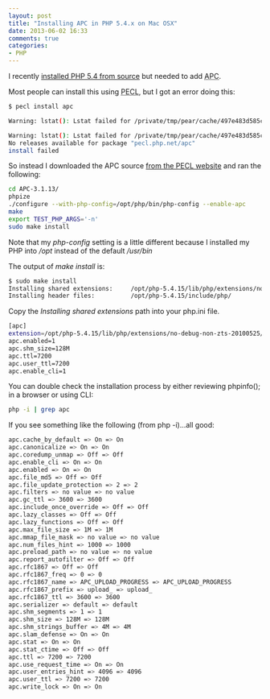 ```yaml
---
layout: post
title: "Installing APC in PHP 5.4.x on Mac OSX"
date: 2013-06-02 16:33
comments: true
categories:
- PHP
---
```

I recently [installed PHP 5.4 from source](/2013/05/06/installing-php-5-dot-4-plus-from-source-on-mac-mountain-lion/) but needed to add <abbr title="Alternative PHP Cache">APC</abbr>.

Most people can install this using <abbr title="PHP Extension Community Library">PECL</abbr>, but I got an error doing this:

```bash
$ pecl install apc

Warning: lstat(): Lstat failed for /private/tmp/pear/cache/497e483d585c1e3f341260e73a8c6e85rest.cacheid in PEAR/REST.php on line 276

Warning: lstat(): Lstat failed for /private/tmp/pear/cache/497e483d585c1e3f341260e73a8c6e85rest.cacheid in /opt/php-5.4.15/lib/php/PEAR/REST.php on line 276
No releases available for package "pecl.php.net/apc"
install failed
```

So instead I downloaded the APC source [from the PECL website](http://pecl.php.net/package/APC) and ran the following:

```bash
cd APC-3.1.13/
phpize
./configure --with-php-config=/opt/php/bin/php-config --enable-apc
make
export TEST_PHP_ARGS='-n'
sudo make install
```

Note that my _php-config_ setting is a little different because I installed my PHP into _/opt_ instead of the default _/usr/bin_

The output of _make install_ is:

```bash
$ sudo make install
Installing shared extensions:     /opt/php-5.4.15/lib/php/extensions/no-debug-non-zts-20100525/
Installing header files:          /opt/php-5.4.15/include/php/
```

Copy the _Installing shared extensions_ path into your php.ini file.

```bash
[apc]
extension=/opt/php-5.4.15/lib/php/extensions/no-debug-non-zts-20100525/apc.so
apc.enabled=1
apc.shm_size=128M
apc.ttl=7200
apc.user_ttl=7200
apc.enable_cli=1
```

You can double check the installation process by either reviewing phpinfo(); in a browser or using CLI:

```bash
php -i | grep apc
```

If you see something like the following (from php -i)...all good:

```bash
apc.cache_by_default => On => On
apc.canonicalize => On => On
apc.coredump_unmap => Off => Off
apc.enable_cli => On => On
apc.enabled => On => On
apc.file_md5 => Off => Off
apc.file_update_protection => 2 => 2
apc.filters => no value => no value
apc.gc_ttl => 3600 => 3600
apc.include_once_override => Off => Off
apc.lazy_classes => Off => Off
apc.lazy_functions => Off => Off
apc.max_file_size => 1M => 1M
apc.mmap_file_mask => no value => no value
apc.num_files_hint => 1000 => 1000
apc.preload_path => no value => no value
apc.report_autofilter => Off => Off
apc.rfc1867 => Off => Off
apc.rfc1867_freq => 0 => 0
apc.rfc1867_name => APC_UPLOAD_PROGRESS => APC_UPLOAD_PROGRESS
apc.rfc1867_prefix => upload_ => upload_
apc.rfc1867_ttl => 3600 => 3600
apc.serializer => default => default
apc.shm_segments => 1 => 1
apc.shm_size => 128M => 128M
apc.shm_strings_buffer => 4M => 4M
apc.slam_defense => On => On
apc.stat => On => On
apc.stat_ctime => Off => Off
apc.ttl => 7200 => 7200
apc.use_request_time => On => On
apc.user_entries_hint => 4096 => 4096
apc.user_ttl => 7200 => 7200
apc.write_lock => On => On
```
